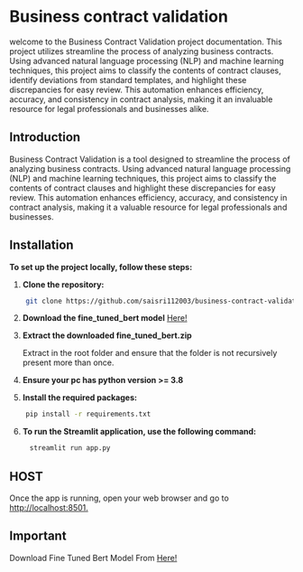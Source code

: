 # Business contract validation
welcome to the Business Contract Validation project documentation. This project utilizes streamline the process of analyzing business contracts. Using advanced natural language processing (NLP) and machine learning techniques, this project aims to classify the contents of contract clauses, identify deviations from standard templates, and highlight these discrepancies for easy review. This automation enhances efficiency, accuracy, and consistency in contract analysis, making it an invaluable resource for legal professionals and businesses alike.

## Introduction

Business Contract Validation is a tool designed to streamline the process of analyzing business contracts. Using advanced natural language processing (NLP) and machine learning techniques, this project aims to classify the contents of contract clauses and highlight these discrepancies for easy review. This automation enhances efficiency, accuracy, and consistency in contract analysis, making it a valuable resource for legal professionals and businesses.

## Installation

**To set up the project locally, follow these steps:**

1. **Clone the repository:**

```bash
    git clone https://github.com/saisri112003/business-contract-validation.git
```

2. **Download the fine_tuned_bert model**
  [Here!](https://drive.google.com/file/d/19-4CmrquSzq3EkLuILtI-E_vfk3xbiK9/view?usp=sharing)

3. **Extract the downloaded fine_tuned_bert.zip**

    Extract in the root folder and ensure that the folder is not recursively present more than once.

4. **Ensure your pc has python version >= 3.8**

5. **Install the required packages:**

```bash
    pip install -r requirements.txt
```

6. **To run the Streamlit application, use the following command:**

```bash
     streamlit run app.py
```

## HOST

Once the app is running, open your web browser and go to [http://localhost:8501.](http://localhost:8501.)   

## Important

 Download Fine Tuned Bert Model From [Here!](https://drive.google.com/file/d/19-4CmrquSzq3EkLuILtI-E_vfk3xbiK9/view?usp=sharing)



